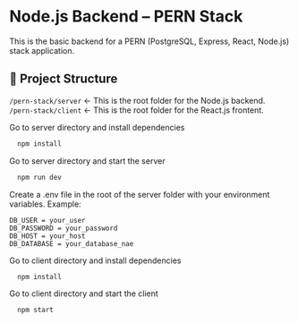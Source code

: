 # Node.js Backend – PERN Stack

This is the basic backend for a PERN (PostgreSQL, Express, React, Node.js) stack application.

## 📁 Project Structure

`/pern-stack/server` ← This is the root folder for the Node.js backend.
`/pern-stack/client` ← This is the root folder for the React.js frontent.


Go to server directory and install dependencies

```bash
  npm install
```

Go to server directory and start the server

```bash
  npm run dev
```

Create a .env file in the root of the server folder with your environment variables. Example:

```env
DB_USER = your_user
DB_PASSWORD = your_password
DB_HOST = your_host
DB_DATABASE = your_database_nae
```

Go to client directory and install dependencies

```bash
  npm install
```

Go to client directory and start the client

```bash
  npm start
```
